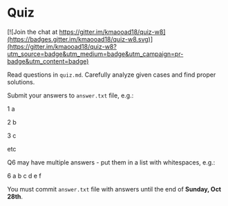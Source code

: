 # Quiz

[![Join the chat at https://gitter.im/kmaooad18/quiz-w8](https://badges.gitter.im/kmaooad18/quiz-w8.svg)](https://gitter.im/kmaooad18/quiz-w8?utm_source=badge&utm_medium=badge&utm_campaign=pr-badge&utm_content=badge)

Read questions in `quiz.md`. Carefully analyze given cases and find proper solutions.

Submit your answers to `answer.txt` file, e.g.:

1 a

2 b

3 c

etc

Q6 may have multiple answers - put them in a list with whitespaces, e.g.:

6 a b c d e f

You must commit `answer.txt` file with answers until the end of **Sunday, Oct 28th**.